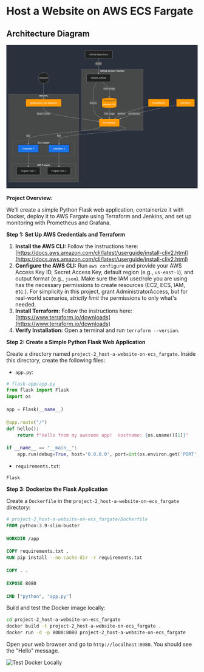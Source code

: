 # Host a Website on AWS ECS Fargate

## Architecture Diagram

![Architecture Diagram](./architecture-diagram/host-website-on-ecr_fargate.PNG)


**Project Overview:**

We'll create a simple Python Flask web application, containerize it with Docker, deploy it to AWS Fargate using Terraform and Jenkins, and set up monitoring with Prometheus and Grafana.

**Step 1: Set Up AWS Credentials and Terraform**

1.  **Install the AWS CLI:**  Follow the instructions here: [https://docs.aws.amazon.com/cli/latest/userguide/install-cliv2.html](https://docs.aws.amazon.com/cli/latest/userguide/install-cliv2.html)
2.  **Configure the AWS CLI:** Run `aws configure` and provide your AWS Access Key ID, Secret Access Key, default region (e.g., `us-east-1`), and output format (e.g., `json`). Make sure the IAM user/role you are using has the necessary permissions to create resources (EC2, ECS, IAM, etc.).  For simplicity in this project, grant AdministratorAccess, but for real-world scenarios, *strictly limit* the permissions to only what's needed.
3.  **Install Terraform:** Follow the instructions here: [https://www.terraform.io/downloads](https://www.terraform.io/downloads)
4.  **Verify Installation:** Open a terminal and run `terraform --version`.

**Step 2: Create a Simple Python Flask Web Application**

Create a directory named `project-2_host-a-website-on-ecs_fargate`. Inside this directory, create the following files:

*   `app.py`:

```python
# flask-app/app.py
from flask import Flask
import os

app = Flask(__name__)

@app.route("/")
def hello():
    return f"Hello from my awesome app!  Hostname: {os.uname()[1]}"

if __name__ == "__main__":
    app.run(debug=True, host='0.0.0.0', port=int(os.environ.get('PORT', 8080)))
```

*   `requirements.txt`:

```
Flask
```

**Step 3: Dockerize the Flask Application**

Create a `Dockerfile` in the `project-2_host-a-website-on-ecs_fargate` directory:

```dockerfile
# project-2_host-a-website-on-ecs_fargate/Dockerfile
FROM python:3.9-slim-buster

WORKDIR /app

COPY requirements.txt .
RUN pip install --no-cache-dir -r requirements.txt

COPY . .

EXPOSE 8080

CMD ["python", "app.py"]
```

Build and test the Docker image locally:

```bash
cd project-2_host-a-website-on-ecs_fargate
docker build -t project-2_host-a-website-on-ecs_fargate .
docker run -d -p 8080:8080 project-2_host-a-website-on-ecs_fargate
```

Open your web browser and go to `http://localhost:8080`.  You should see the "Hello" message.

![Test Docker Locally](./images/test-docker-locally.PNG)